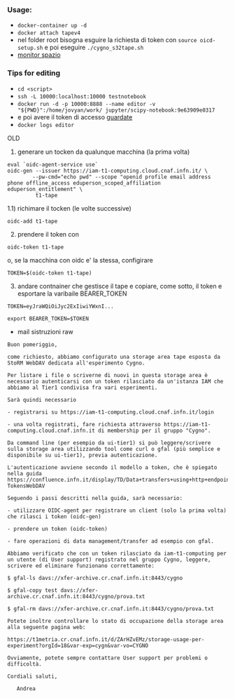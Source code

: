 ### Usage:
* ```docker-container up -d```
* ```docker attach tapev4```
* nel folder root bisogna esguire la richiesta di token con ```source oicd-setup.sh``` e poi eseguire ```./cygno_s32tape.sh```
* [monitor spazio](https://t1metria.cr.cnaf.infn.it/d/ZArHZvEMz/storage-usage-per-experiment?orgId=18&var-exp=cygn&var-vo=CYGNO)

### Tips for editing
* ```cd <script>```
* ```ssh -L 10000:localhost:10000 testnotebook```
* ```docker run -d -p 10000:8888 --name editor -v "${PWD}":/home/jovyan/work/ jupyter/scipy-notebook:9e63909e0317``` 
* e poi avere il token di accesso [guardate](https://jupyter-docker-stacks.readthedocs.io/en/latest/using/running.html)
* ```docker logs editor``` 


OLD

1) generare un tocken da qualunque macchina (la prima volta)
```
eval `oidc-agent-service use`
oidc-gen --issuer https://iam-t1-computing.cloud.cnaf.infn.it/ \
        --pw-cmd="echo pwd" --scope "openid profile email address phone offline_access eduperson_scoped_affiliation eduperson_entitlement" \
         t1-tape
```
1.1) richimare il tocken (le volte successive)
```
oidc-add t1-tape
```
2) prendere il token con 
```
oidc-token t1-tape
```
o, se la macchina con oidc e' la stessa, configirare
```
TOKEN=$(oidc-token t1-tape)
```
3) andare contnainer che gestisce il tape e copiare, come sotto, il token e esportare la varibaile BEARER_TOKEN
```
TOKEN=eyJraWQiOiJyc2ExIiwiYWxnI...

export BEARER_TOKEN=$TOKEN
```

* mail sistruzioni raw

~~~~
Buon pomeriggio,

come richiesto, abbiamo configurato una storage area tape esposta da StoRM WebDAV dedicata all'esperimento Cygno.

Per listare i file o scriverne di nuovi in questa storage area è necessario autenticarsi con un token rilasciato da un'istanza IAM che abbiamo al Tier1 condivisa fra vari esperimenti.

Sarà quindi necessario

- registrarsi su https://iam-t1-computing.cloud.cnaf.infn.it/login

- una volta registrati, fare richiesta attraverso https://iam-t1-computing.cloud.cnaf.infn.it di membership per il gruppo "Cygno".

Da command line (per esempio da ui-tier1) si può leggere/scrivere sulla storage area utilizzando tool come curl o gfal (più semplice e disponibile su ui-tier1), previa autenticazione.

L'autenticazione avviene secondo il modello a token, che è spiegato nella guida https://confluence.infn.it/display/TD/Data+transfers+using+http+endpoints#Datatransfersusinghttpendpoints-TokensWebDAV

Seguendo i passi descritti nella guida, sarà necessario:

- utilizzare OIDC-agent per registrare un client (solo la prima volta) che rilasci i token (oidc-gen)

- prendere un token (oidc-token)

- fare operazioni di data management/transfer ad esempio con gfal.

Abbiamo verificato che con un token rilasciato da iam-t1-computing per un utente (di User support) registrato nel gruppo Cygno, leggere, scrivere ed eliminare funzionano correttamente:

$ gfal-ls davs://xfer-archive.cr.cnaf.infn.it:8443/cygno

$ gfal-copy test davs://xfer-archive.cr.cnaf.infn.it:8443/cygno/prova.txt

$ gfal-rm davs://xfer-archive.cr.cnaf.infn.it:8443/cygno/prova.txt

Potete inoltre controllare lo stato di occupazione della storage area alla seguente pagina web:

https://t1metria.cr.cnaf.infn.it/d/ZArHZvEMz/storage-usage-per-experiment?orgId=18&var-exp=cygn&var-vo=CYGNO

Ovviamente, potete sempre contattare User support per problemi o difficoltà.

Cordiali saluti,

   Andrea
~~~~~

